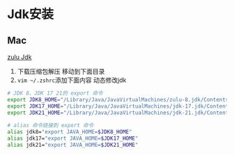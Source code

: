 # Jdk安装

## Mac
[zulu Jdk](https://www.azul.com/downloads/?version=java-8-lts&os=macos&architecture=arm-64-bit&package=jdk&show-old-builds=true#zulu)
1. 下载压缩包解压 移动到下面目录 
2. `vim ~/.zshrc`添加下面内容 动态修改jdk
```sh
# JDK 8、JDK 17 21的 export 命令
export JDK8_HOME="/Library/Java/JavaVirtualMachines/zulu-8.jdk/Contents/Home"
export JDK17_HOME="/Library/Java/JavaVirtualMachines/jdk-17.jdk/Contents/Home"
export JDK21_HOME="/Library/Java/JavaVirtualMachines/jdk-21.jdk/Contents/Home"
 
# alias 命令链接到 export 命令
alias jdk8="export JAVA_HOME=$JDK8_HOME"
alias jdk17="export JAVA_HOME=$JDK17_HOME"
alias jdk21="export JAVA_HOME=$JDK21_HOME"
```